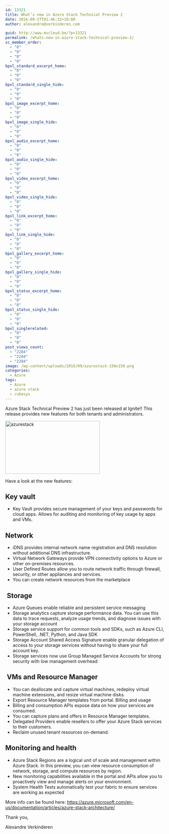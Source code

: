 ```yaml
---
id: 13321
title: What’s new in Azure Stack Technical Preview 2
date: 2016-09-27T01:46:32+10:00
author: alexandre@verkinderen.com

guid: http://www.mscloud.be/?p=13321
permalink: /whats-new-in-azure-stack-technical-preview-2/
sc_member_order:
  - "0"
  - "0"
  - "0"
  - "0"
bpxl_standard_excerpt_home:
  - "0"
  - "0"
  - "0"
bpxl_standard_single_hide:
  - "0"
  - "0"
  - "0"
bpxl_image_excerpt_home:
  - "0"
  - "0"
  - "0"
bpxl_image_single_hide:
  - "0"
  - "0"
  - "0"
bpxl_audio_excerpt_home:
  - "0"
  - "0"
  - "0"
bpxl_audio_single_hide:
  - "0"
  - "0"
  - "0"
bpxl_video_excerpt_home:
  - "0"
  - "0"
  - "0"
bpxl_video_single_hide:
  - "0"
  - "0"
  - "0"
bpxl_link_excerpt_home:
  - "0"
  - "0"
  - "0"
bpxl_link_single_hide:
  - "0"
  - "0"
  - "0"
bpxl_gallery_excerpt_home:
  - "0"
  - "0"
  - "0"
bpxl_gallery_single_hide:
  - "0"
  - "0"
  - "0"
bpxl_status_excerpt_home:
  - "0"
  - "0"
  - "0"
bpxl_status_single_hide:
  - "0"
  - "0"
  - "0"
bpxl_singlerelated:
  - "0"
  - "0"
  - "0"
post_views_count:
  - "2284"
  - "2284"
  - "2284"
image: /wp-content/uploads/2016/09/azurestack-150x150.png
categories:
  - Azure
tags:
  - Azure
  - azure stack
  - cubesys
---
```

Azure Stack Technical Preview 2 has just been released at Ignite!! This release provides new features for both tenants and administrators.

[<img class="alignnone size-medium wp-image-13371" src="https://mscloudstorage.blob.core.windows.net/mscloudstorage/2016/09/azurestack-300x168.png" alt="azurestack" width="300" height="168" srcset="/wp-content/uploads/2016/09/azurestack-300x168.png 300w, /wp-content/uploads/2016/09/azurestack-768x429.png 768w, /wp-content/uploads/2016/09/azurestack.png 965w" sizes="(max-width: 300px) 100vw, 300px" />](https://mscloudstorage.blob.core.windows.net/mscloudstorage/2016/09/azurestack.png)

Have a look at the new features:

## Key vault

  * Key Vault provides secure management of your keys and passwords for cloud apps. Allows for auditing and monitoring of key usage by apps and VMs.

## Network

  * iDNS provides internal network name registration and DNS resolution without additional DNS infrastructure.
  * Virtual Network Gateways provide VPN connectivity options to Azure or other on-premises resources.
  * User Defined Routes allow you to route network traffic through firewall, security, or other appliances and services.
  * You can create network resources from the marketplace

##  Storage

  * Azure Queues enable reliable and persistent service messaging
  * Storage analytics capture storage performance data. You can use this data to trace requests, analyze usage trends, and diagnose issues with your storage account
  * Storage service support for common tools and SDKs, such as Azure CLI, PowerShell, .NET, Python, and Java SDK
  * Storage Account Shared Access Signature enable granular delegation of access to your storage services without having to share your full account key.
  * Storage services now use Group Managed Service Accounts for strong security with low management overhead

##  VMs and Resource Manager

  * You can deallocate and capture virtual machines, redeploy virtual machine extensions, and resize virtual machine disks.
  * Export Resource Manager templates from portal. Billing and usage
  * Billing and consumption APIs expose data on how your services are consumed.
  * You can capture plans and offers in Resource Manager templates.
  * Delegated Providers enable resellers to offer your Azure Stack services to their customers.
  * Reclaim unused tenant resources on-demand.

## Monitoring and health

  * Azure Stack Regions are a logical unit of scale and management within Azure Stack. In this preview, you can view resource consumption of network, storage, and compute resources by region.
  * New monitoring capabilities available in the portal and APIs allow you to proactively view and manage alerts on your environment.
  * System Health Tests automatically test your fabric to ensure services are working as expected

More info can be found here: https://azure.microsoft.com/en-us/documentation/articles/azure-stack-architecture/

Thank you,

Alexandre Verkinderen
